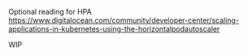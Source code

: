 Optional reading for HPA https://www.digitalocean.com/community/developer-center/scaling-applications-in-kubernetes-using-the-horizontalpodautoscaler

WIP